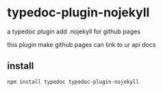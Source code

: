 # typedoc-plugin-nojekyll

   a typedoc plugin add .nojekyll for github pages

this plugin make github pages can link to ur api docs

## install

```
npm install typedoc typedoc-plugin-nojekyll
```

